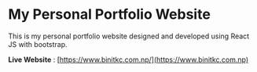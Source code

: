 # My Personal Portfolio Website
This is my personal portfolio website designed and developed using React JS with bootstrap. 

**Live Website** : [https://www.binitkc.com.np/](https://www.binitkc.com.np)
